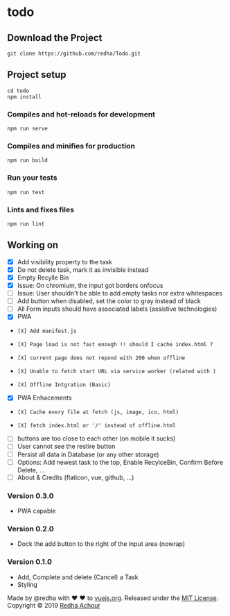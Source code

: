 # todo 

## Download the Project
```
git clone https://github.com/redha/Todo.git
```

## Project setup
```
cd todo
npm install
```

### Compiles and hot-reloads for development
```
npm run serve
```

### Compiles and minifies for production
```
npm run build
```

### Run your tests
```
npm run test
```

### Lints and fixes files
```
npm run lint
```

## Working on
- [X] Add visibility property to the task
- [X] Do not delete task, mark it as invisible instead
- [X] Empty Recylle Bin
- [X] Issue: On chromium, the input got borders onfocus 
- [ ] Issue: User shouldn't be able to add empty tasks nor extra whitespaces
- [ ] Add button when disabled, set the color to gray instead of black
- [ ] All Form inputs should have associated labels (assistive technologies)
- [X] PWA
-     [X] Add manifest.js
-     [X] Page load is not fast enough !! should I cache index.html ?
-     [X] current page does not repond with 200 when offline
-     [X] Unable to fetch start URL via service worker (related with )
-     [X] Offline Intgration (Basic)
- [X] PWA Enhacements
-     [X] Cache every file at fetch (js, image, ico, html)
-     [X] fetch index.html or '/' instead of offline.html
- [ ] buttons are too close to each other (on mobile it sucks)
- [ ] User cannot see the restire button
- [ ] Persist all data in Database (or any other storage)
- [ ] Options: Add newest task to the top, Enable RecylceBin, Confirm Before Delete, ...
- [ ] About & Credits (flaticon, vue, github, ...)

### Version 0.3.0 
* PWA capable

### Version 0.2.0 
* Dock the add button to the right of the input area (nowrap)

### Version 0.1.0 
* Add, Complete and delete (Cancel) a Task
* Styling

Made by @redha with ♥ ♥ to [vuejs.org](https://vuejs.org).
Released under the [MIT License](https://opensource.org/licenses/MIT).
Copyright © 2019 [Redha Achour](https://github.com/redha)
